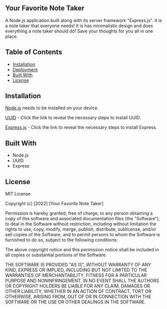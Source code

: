 
## Your Favorite Note Taker
A Node.js application built along with its server framework "Express.js". It is a note taker that everyone needs! It is has minimalistic design and does everything a note taker should do! Save your thoughts for you all in one place.
## Table of Contents

- [Installation](#installation)
- [Deployment](#Deployment)
- [Built With](#built-with)
- [License](#license)

## Installation

[Node.js](https://nodejs.org/en/download/) needs to be installed on your device.

[UUID](https://www.npmjs.com/package/uuid) - Click the link to reveal the necessary steps to install UUID. 

[Express.js](https://www.npmjs.com/package/express) - Click the link to reveal the necessary steps to install Express.

## Built With
 - Node.js
 - UUID
 - Express

## License

MIT License

Copyright (c) [2022] [Your Favorite Note Taker]

Permission is hereby granted, free of charge, to any person obtaining a copy
of this software and associated documentation files (the "Software"), to deal
in the Software without restriction, including without limitation the rights
to use, copy, modify, merge, publish, distribute, sublicense, and/or sell
copies of the Software, and to permit persons to whom the Software is
furnished to do so, subject to the following conditions:

The above copyright notice and this permission notice shall be included in all
copies or substantial portions of the Software.

THE SOFTWARE IS PROVIDED "AS IS", WITHOUT WARRANTY OF ANY KIND, EXPRESS OR
IMPLIED, INCLUDING BUT NOT LIMITED TO THE WARRANTIES OF MERCHANTABILITY,
FITNESS FOR A PARTICULAR PURPOSE AND NONINFRINGEMENT. IN NO EVENT SHALL THE
AUTHORS OR COPYRIGHT HOLDERS BE LIABLE FOR ANY CLAIM, DAMAGES OR OTHER
LIABILITY, WHETHER IN AN ACTION OF CONTRACT, TORT OR OTHERWISE, ARISING FROM,
OUT OF OR IN CONNECTION WITH THE SOFTWARE OR THE USE OR OTHER DEALINGS IN THE
SOFTWARE.
